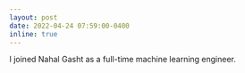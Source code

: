 ```yaml
---
layout: post
date: 2022-04-24 07:59:00-0400
inline: true
---
```


I joined Nahal Gasht as a full-time machine learning engineer.
